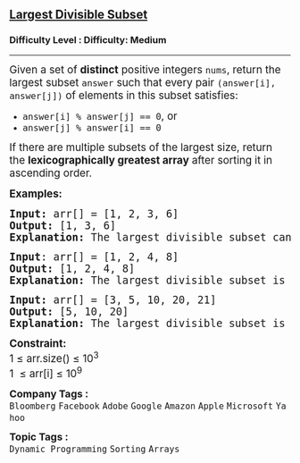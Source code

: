 <h2><a href="https://www.geeksforgeeks.org/problems/largest-divisible-subset--170643/1?page=2&difficulty=Medium&status=unsolved&sortBy=submissions">Largest Divisible Subset</a></h2><h3>Difficulty Level : Difficulty: Medium</h3><hr><div class="problems_problem_content__Xm_eO"><p><span style="font-size: 14pt;">Given a set of&nbsp;<strong>distinct</strong>&nbsp;positive integers&nbsp;<code>nums</code>, return the largest subset&nbsp;<code>answer</code>&nbsp;such that every pair&nbsp;<code>(answer[i], answer[j])</code>&nbsp;of elements in this subset satisfies:</span></p>
<ul>
<li><span style="font-size: 14pt;"><code>answer[i] % answer[j] == 0</code>, or</span></li>
<li><span style="font-size: 14pt;"><code>answer[j] % answer[i] == 0</code></span></li>
</ul>
<p><span style="font-size: 14pt;">If there are multiple subsets of the largest size, return the <strong>lexicographically greatest array</strong> after sorting it in ascending order.</span></p>
<p><span style="font-size: 14pt;"><strong>Examples:</strong></span></p>
<pre><span style="font-size: 14pt;"><strong>Input: </strong>arr[] = [1, 2, 3, 6]
<strong>Output: </strong>[1, 3, 6]
<strong>Explanation: </strong>The largest divisible subset can be either [1, 2, 6] or [1, 3, 6], both having a length of 3. However, [1, 3, 6] is lexicographically greater than [1, 2, 6], so it is the correct output.</span></pre>
<pre><span style="font-size: 14pt;"><strong>Input</strong>: arr[] = [1, 2, 4, 8]
<strong>Output: </strong>[1, 2, 4, 8]<br><strong>Explanation:</strong> The largest divisible subset is [1, 2, 4, 8], where each element divides the next one. This subset is already the lexicographically greatest.</span></pre>
<pre><span style="font-size: 14pt;"><strong>Input: </strong>arr[] = [3, 5, 10, 20, 21]
<strong>Output: </strong>[5, 10, 20]
<strong>Explanation: </strong>The largest divisible subset is [5, 10, 20], where each element is divisible by the previous one. Other valid subsets like [3] or [21] are smaller in size.</span></pre>
<p><span style="font-size: 14pt;"><strong>Constraint:</strong><br>1 ≤ arr.size() ≤ 10<sup>3</sup><br>1&nbsp; ≤ arr[i] ≤ 10<sup>9</sup></span></p></div><p><span style=font-size:18px><strong>Company Tags : </strong><br><code>Bloomberg</code>&nbsp;<code>Facebook</code>&nbsp;<code>Adobe</code>&nbsp;<code>Google</code>&nbsp;<code>Amazon</code>&nbsp;<code>Apple</code>&nbsp;<code>Microsoft</code>&nbsp;<code>Yahoo</code>&nbsp;<br><p><span style=font-size:18px><strong>Topic Tags : </strong><br><code>Dynamic Programming</code>&nbsp;<code>Sorting</code>&nbsp;<code>Arrays</code>&nbsp;